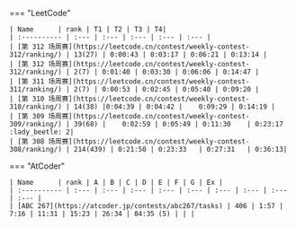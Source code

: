 

=== "LeetCode"

    | Name      | rank | T1 | T2 | T3 | T4|
    | :---------- | :--- | :--- | :--- | :--- | :--- |
    | [第 312 场周赛](https://leetcode.cn/contest/weekly-contest-312/ranking/) | 13(27) | 0:00:43 | 0:03:17 | 0:06:21 | 0:13:14 |
    | [第 312 场周赛](https://leetcode.cn/contest/weekly-contest-312/ranking/) | 2(7) | 0:01:40	| 0:03:30 |	0:06:06 | 0:14:47 |
    | [第 311 场周赛](https://leetcode.cn/contest/weekly-contest-311/ranking/) | 2(7) | 0:00:53 | 0:02:45 |	0:05:40 | 0:09:20 |
    | [第 310 场周赛](https://leetcode.cn/contest/weekly-contest-310/ranking/) | 14(38) |0:04:39 | 0:04:42 |	0:09:29 | 0:14:19 |
    | [第 309 场周赛](https://leetcode.cn/contest/weekly-contest-309/ranking/) | 39(68) |	 0:02:59 | 0:05:49 | 0:11:30	| 0:23:17 :lady_beetle: 2|
    | [第 308 场周赛](https://leetcode.cn/contest/weekly-contest-308/ranking/) | 214(439) |	0:21:50 | 0:23:33	| 0:27:31	| 0:36:13|

=== "AtCoder"

    | Name      | rank | A | B | C | D | E | F | G | Ex |
    | :---------- | :--- | :--- | :--- | :--- | :--- | :--- | :--- | :--- | :--- |
    | [ABC 267](https://atcoder.jp/contests/abc267/tasks) | 406 | 1:57 | 7:16 | 11:31 | 15:23 | 26:34 | 84:35 (5) | | |
